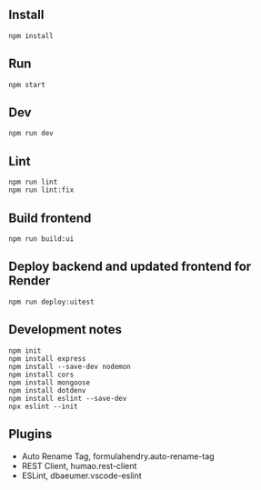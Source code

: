 ## Install
`npm install`  

## Run
`npm start`  

## Dev
`npm run dev`  

## Lint
`npm run lint`  
`npm run lint:fix`  

## Build frontend
`npm run build:ui`  

## Deploy backend and updated frontend for Render
`npm run deploy:uitest`  

## Development notes
```
npm init
npm install express
npm install --save-dev nodemon
npm install cors
npm install mongoose
npm install dotdenv
npm install eslint --save-dev
npx eslint --init
```

## Plugins
- Auto Rename Tag, formulahendry.auto-rename-tag
- REST Client, humao.rest-client
- ESLint, dbaeumer.vscode-eslint